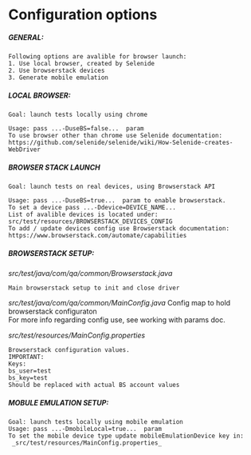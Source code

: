 # Configuration options

##### GENERAL:  

	Following options are avalible for browser launch:  
	1. Use local browser, created by Selenide  
	2. Use browserstack devices    
	3. Generate mobile emulation

##### LOCAL BROWSER:  
  
	Goal: launch tests locally using chrome  
	  
	Usage: pass ...-DuseBS=false...  param   
	To use browser other than chrome use Selenide documentation:  
	https://github.com/selenide/selenide/wiki/How-Selenide-creates-WebDriver    
	
##### BROWSER STACK LAUNCH
	
	Goal: launch tests on real devices, using Browserstack API  
	  
	Usage: pass ...-DuseBS=true...  param to enable browserstack.    
	To set a device pass ...-Ddevice=DEVICE_NAME...     
	List of avalible devices is located under:   
	src/test/resources/BROWSERSTACK_DEVICES_CONFIG 
	To add / update devices config use Browserstack documentation:  
	https://www.browserstack.com/automate/capabilities    
		
	
##### BROWSERSTACK SETUP:  

_src/test/java/com/qa/common/Browserstack.java_  
	 
	Main browserstack setup to init and close driver 


_src/test/java/com/qa/common/MainConfig.java_
	Config map to hold browserstack configuraton  
	For more info regarding config use, see working with params doc.   
		
_src/test/resources/MainConfig.properties_  


	Browserstack configuration values.  
	IMPORTANT:   
	Keys:  
	bs_user=test  
	bs_key=test  
	Should be replaced with actual BS account values 
	
	
##### MOBULE EMULATION SETUP:  

	Goal: launch tests locally using mobile emulation
	Usage: pass ...-DmobileLocal=true...  param  
	To set the mobile device type update mobileEmulationDevice key in:
	 _src/test/resources/MainConfig.properties_


		   
	
